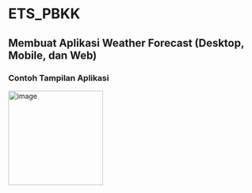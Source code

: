 # ETS_PBKK
## Membuat Aplikasi Weather Forecast (Desktop, Mobile, dan Web)

### Contoh Tampilan Aplikasi
<img width="191" alt="image" src="https://user-images.githubusercontent.com/82170943/229693019-c83a38e2-a76a-47f1-9652-e0ce034cd4ad.png">
